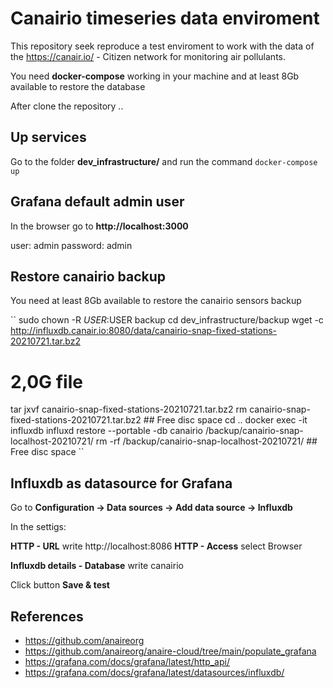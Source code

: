 # Canairio timeseries data enviroment

This repository seek reproduce a test enviroment to work with the data of the https://canair.io/ - Citizen network for monitoring air pollulants.

You need **docker-compose** working in your machine and at least 8Gb available to restore the database

After clone the repository ..

## Up services
Go to the folder **dev_infrastructure/** and run the command ``docker-compose up``

## Grafana default admin user
In the browser go to **http://localhost:3000**

user: admin
password: admin

## Restore canairio backup

You need at least 8Gb available to restore the canairio sensors backup

``
sudo chown -R $USER:$USER backup
cd dev_infrastructure/backup
wget -c  http://influxdb.canair.io:8080/data/canairio-snap-fixed-stations-20210721.tar.bz2
# 2,0G file
tar jxvf canairio-snap-fixed-stations-20210721.tar.bz2
rm canairio-snap-fixed-stations-20210721.tar.bz2 ## Free disc space
cd ..
docker exec -it influxdb influxd restore --portable -db canairio /backup/canairio-snap-localhost-20210721/
rm -rf /backup/canairio-snap-localhost-20210721/ ## Free disc space
``

## Influxdb as datasource for Grafana

Go to **Configuration -> Data sources -> Add data source -> Influxdb**

In the settigs: 

**HTTP - URL** write http://localhost:8086
**HTTP - Access** select Browser

**Influxdb details - Database** write canairio

Click button **Save & test**

## References
- https://github.com/anaireorg
- https://github.com/anaireorg/anaire-cloud/tree/main/populate_grafana
- https://grafana.com/docs/grafana/latest/http_api/
- https://grafana.com/docs/grafana/latest/datasources/influxdb/

